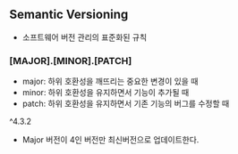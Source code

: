 ## Semantic Versioning

- 소프트웨어 버전 관리의 표준화된 규칙

### \[MAJOR\].\[MINOR\].\[PATCH\]
- major: 하위 호환성을 깨뜨리는 중요한 변경이 있을 때
- minor: 하위 호환성을 유지하면서 기능이 추가될 때
- patch: 하위 호환성을 유지하면서 기존 기능의 버그를 수정할 때

^4.3.2

- Major 버전이 4인 버전만 최신버전으로 업데이트한다.